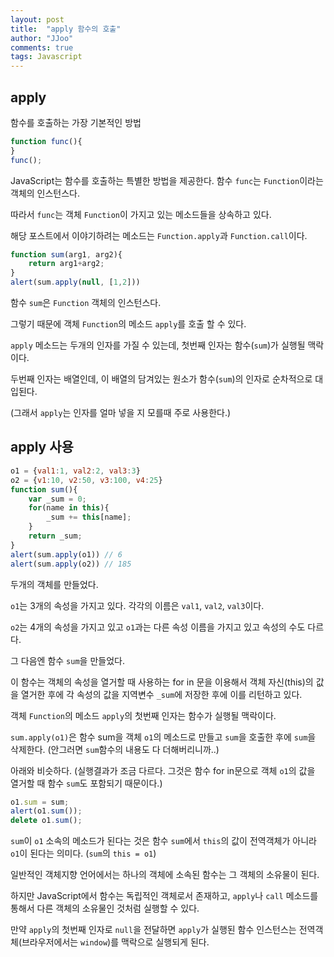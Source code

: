 ```yaml
---
layout: post
title:  "apply 함수의 호출"
author: "JJoo"
comments: true
tags: Javascript
---
```



## apply 


함수를 호출하는 가장 기본적인 방법

```javascript
function func(){
}
func();
```


JavaScript는 함수를 호출하는 특별한 방법을 제공한다. 함수 `func`는 `Function`이라는 객체의 인스턴스다. 

따라서 `func`는 객체 `Function`이 가지고 있는 메소드들을 상속하고 있다. 

해당 포스트에서 이야기하려는 메소드는 `Function.apply`과 `Function.call`이다. 



```javascript
function sum(arg1, arg2){
    return arg1+arg2;
}
alert(sum.apply(null, [1,2]))
```


함수 `sum`은 `Function` 객체의 인스턴스다.

그렇기 때문에 객체 `Function`의 메소드 `apply`를 호출 할 수 있다. 

`apply` 메소드는 두개의 인자를 가질 수 있는데, 첫번째 인자는 함수(`sum`)가 실행될 맥락이다. 

두번째 인자는 배열인데, 이 배열의 담겨있는 원소가 함수(`sum`)의 인자로 순차적으로 대입된다. 

(그래서 `apply`는 인자를 얼마 넣을 지 모를때 주로 사용한다.)



## apply 사용 


```javascript
o1 = {val1:1, val2:2, val3:3}
o2 = {v1:10, v2:50, v3:100, v4:25}
function sum(){
    var _sum = 0;
    for(name in this){
        _sum += this[name];
    }
    return _sum;
}
alert(sum.apply(o1)) // 6
alert(sum.apply(o2)) // 185
```

두개의 객체를 만들었다. 

`o1`는 3개의 속성을 가지고 있다. 각각의 이름은 `val1`, `val2`, `val3`이다. 

`o2`는 4개의 속성을 가지고 있고 `o1`과는 다른 속성 이름을 가지고 있고 속성의 수도 다르다.

그 다음엔 함수 `sum`을 만들었다. 

이 함수는 객체의 속성을 열거할 때 사용하는 for in 문을 이용해서 객체 자신(this)의 값을 열거한 후에 각 속성의 값을 지역변수 `_sum`에 저장한 후에 이를 리턴하고 있다.

객체 `Function`의 메소드 `apply`의 첫번째 인자는 함수가 실행될 맥락이다. 

`sum.apply(o1)`은 함수 sum을 객체 `o1`의 메소드로 만들고 `sum`을 호출한 후에 `sum`을 삭제한다. (안그러면 `sum`함수의 내용도 다 더해버리니까..)

아래와 비슷하다. (실행결과가 조금 다르다. 그것은 함수 for in문으로 객체 `o1`의 값을 열거할 때 함수 `sum`도 포함되기 때문이다.)


```javascript
o1.sum = sum;
alert(o1.sum());
delete o1.sum();
```


`sum`이 `o1` 소속의 메소드가 된다는 것은 함수 `sum`에서 `this`의 값이 전역객체가 아니라 `o1`이 된다는 의미다. (`sum`의 `this = o1`)

일반적인 객체지향 언어에서는 하나의 객체에 소속된 함수는 그 객체의 소유물이 된다. 

하지만 JavaScript에서 함수는 독립적인 객체로서 존재하고, `apply`나 `call` 메소드를 통해서 다른 객체의 소유물인 것처럼 실행할 수 있다. 

만약 `apply`의 첫번째 인자로 `null`을 전달하면 `apply`가 실행된 함수 인스턴스는 전역객체(브라우저에서는 `window`)를 맥락으로 실행되게 된다.


